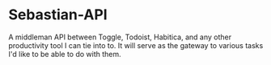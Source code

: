 # Sebastian-API
A middleman API between Toggle, Todoist, Habitica, and any other productivity tool I can tie into to. It will serve as the gateway to various tasks I'd like to be able to do with them.
